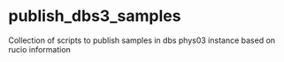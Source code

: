 # publish_dbs3_samples
Collection of scripts to publish samples in dbs phys03 instance based on rucio information
